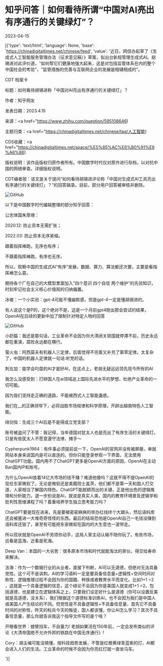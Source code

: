 # 知乎问答｜如何看待所谓“中国对AI亮出有序通行的关键绿灯”？

2023-04-15

[{'type': 'text/html', 'language': None, 'base': 'https://chinadigitaltimes.net/chinese/feed', 'value': '近日，网信办起草了《生成式人工智能服务管理办法（征求意见稿）》草案，拟出台新规管理生成式AI。胡锡进对此评价道，“如何帮它们健康地强大起来，这是对包括监管体系在内的整个中国社会的考验”，“监管措施的完善与互联网企业的发展是相辅相成的”。



CDT 档案卡

标题：如何看待胡锡进称「中国对AI亮出有序通行的关键绿灯」？

作者：知乎网友

发表日期：2023.4.15

来源：<a href="https://www.zhihu.com/question/595108646)

主题归类：<a href="https://chinadigitaltimes.net/chinese/tag/人工智能)

CDS收藏：<a href="https://chinadigitaltimes.net/space/%E5%85%AC%E6%B0%91%E9%A6%86)

版权说明：该作品版权归原作者所有。中国数字时代仅对原作进行存档，以对抗中国的网络审查。详细版权说明。





CDT编者按：该文是关于提问“如何看待胡锡进评论称「中国对生成式AI工具亮出有序通行的关键绿灯」？”的回答辑录。目前，部分用户回答被审核并删除。

![GitHub](https://chinadigitaltimes.net/chinese/files/2023/04/12312321.png)

以下是中国数字时代编辑整理的部分知乎回答：



公忠体国朱厚璁：

2020.12: 防止资本无需扩张；

2022.03: 防止资本无序紧缩。

跟着指挥棒跑，无序也有序；

不跟着指挥棒跑，有序也无序。

所以，观察中国的生成式AI“有序”发展，数据、算力、算法都还次要，主要是看指挥棒怎么耍。

期待各个厂在自己的大模型里面加入“四个意识 四个自信 两个维护”的先验知识，时刻牢记社会主义核心价值观的归纳偏置。







冰棱：一个小实验：gpt-4可能不懂幽默感，但是gpt-4一定是懂胡锡进的。

有人说这个是P的，这个绝对不是，这是一个月前gpt4刚出那会尝试的结果，OpenAI在后续的更新中加了限制针对特定人物的回答



![GitHub](https://chinadigitaltimes.net/chinese/files/2023/04/v2-38088bc26bd2d383b039022af74e22f2_r.jpg)





小奶猫：我还是那句话，工业革命不会因为你大清闭关锁国就停滞不前，历史永远都在重演，腐败永远都在横行。

萤火虫：阿西莫夫有机器人三定律，后面觉得不完善又补充了第零定律。太复杂了，中国的机器人定律就一句话:听党的话。

刺五加：能学会叼盘的AI才是好AI，在这点上，老胡无疑远远领先现今所有的AI

我怎么没感受到：打碎国人在ai领域追上国际先进水平的梦想，杜绝产业革命的一切可能。

因为我们坚持走正确的道路，不能被西式人工智能蛊惑。

我们在__的正确领导下，必将战胜市场规律和科学原理，开辟出越南特色人工智能。







绯剑恒：生成三个AI后是不是得成立党支部？

账号被盗问了不管：我记得，当年德国对犹太人也是亮出了有序生活的关键绿灯。只是有些犹太人不愿意遵守法律，摊手～

Cypherpunk1984：有件事必须提前说一下，OpenAI的官网并没有被屏蔽，单就网站本身来说国内是可以直连的。但你只能登录参观一下界面，无法使用ChatGPT功能。国内用不了ChatGPT更多是OpenAI方面的原因，OpenAI在主动Ban国内IP和账号。

为什么OpenAI放着14亿大市场的钱不赚？难道他傻吗？这就不得不提OpenAI的现任东家微软了。无论是微软还是美籍院士盖茨，他们都不是第一天和国人打交道，人家相当了解国内特色。ChatGPT能脱颖而出的关键，正是他出色的逻辑推理和分析能力。退一步别说是AI，就说是真实人类，国内的教育环境普及逻辑学和批判性思维课程了吗？着重培养学生独立思考能力吗？

ChatGPT要是现在进来，先是要被密密麻麻的举办红线绊个大跟头，然后语料库还会被塞进一大堆奇奇怪怪的东西。最后的结局恐怕是OpenAI自己一毛钱没赚到语料库还毁了，甚至有可能把东家微软在国内的大生意也一波带走。

所以现状就是OpenAI不劳烦你动手，这局人家主动认输不陪你玩了。有些市场，远看是蓝海，近看是死海。







Deep Van：本国的一大劣势：很多原本市场和时代就能淘汰的家伙，得交给寿命来解决。

法海：作为一个数据行业的从业者，直接下判断，AI可以无道德，但绝对无法具备党性。这个可不是讽刺。AI的学习语料一定是要具备信息量+逻辑性+空间时间对称性，逻辑推理过程不会因为你的国籍、种族或者教育水平而变化。比如1+1 =2 ，这就是一个具备逻辑的信息，这个结论不会因为你是美国人就变成1+1 =2。包括道德，也是建立在逻辑体系之上，只要我们设定好什么是道德（你可以设置反美就是高道德，没关系），我们根据这个道德标准训练AI，也不会因为我们是中国人或美国人产生结论的不同。但党性是不具备逻辑性+不具备信息量，首先它不具备时间的对称性，昨天的标兵今天的叛徒，国人都该懂，你让AI怎么学习？其次不具备信息量，那么你就告诉我这个指导文件写的是个啥？

开眼看世界：螳臂挡车，不自量力! 老胡如果活在150年前，一定会发布类似的评论《大清帝国绝不允许外邦的铁路在中国无序通行》!

Cory：胡主编可能没搞懂，按科技趋势发展，不管是红橙黄绿青蓝紫的灯，AI都会进入人们的生活。工业革命的时候不会因为你亮红灯就一直坐马车。

'}]